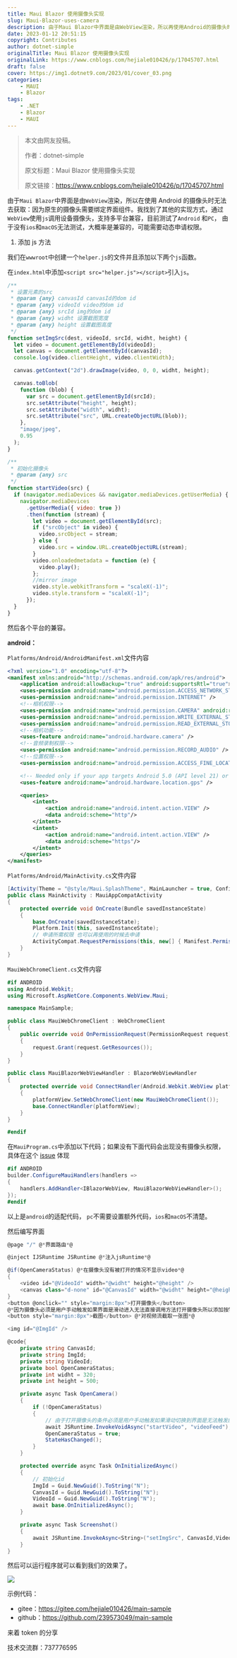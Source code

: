 ```yaml
---
title: Maui Blazor 使用摄像头实现
slug: Maui-Blazor-uses-camera
description: 由于Maui Blazor中界面是由WebView渲染，所以再使用Android的摄像头时无法去获取，因为原生的摄像头需要绑定界面组件
date: 2023-01-12 20:51:15
copyright: Contributes
author: dotnet-simple
originalTitle: Maui Blazor 使用摄像头实现
originalLink: https://www.cnblogs.com/hejiale010426/p/17045707.html
draft: false
cover: https://img1.dotnet9.com/2023/01/cover_03.png
categories: 
    - MAUI
    - Blazor
tags: 
    - .NET
    - Blazor
    - MAUI
---
```


> 本文由网友投稿。
>
> 作者：dotnet-simple
>
> 原文标题：Maui Blazor 使用摄像头实现
>
> 原文链接：https://www.cnblogs.com/hejiale010426/p/17045707.html

由于`Maui Blazor`中界面是由`WebView`渲染，所以在使用 Android 的摄像头时无法去获取：因为原生的摄像头需要绑定界面组件。我找到了其他的实现方式，通过`WebView`使用`js`调用设备摄像头，支持多平台兼容，目前测试了`Android` 和`PC`， 由于没有`ios`和`macOS`无法测试，大概率是兼容的，可能需要动态申请权限。

1. 添加 js 方法

我们在`wwwroot`中创建一个`helper.js`的文件并且添加以下两个`js`函数。

在`index.html`中添加`<script src="helper.js"></script>`引入`js`。

```js
/**
 * 设置元素的src
 * @param {any} canvasId canvasId的dom id
 * @param {any} videoId video的dom id
 * @param {any} srcId img的dom id
 * @param {any} widht 设置截图宽度
 * @param {any} height 设置截图高度
 */
function setImgSrc(dest, videoId, srcId, widht, height) {
  let video = document.getElementById(videoId);
  let canvas = document.getElementById(canvasId);
  console.log(video.clientHeight, video.clientWidth);

  canvas.getContext("2d").drawImage(video, 0, 0, widht, height);

  canvas.toBlob(
    function (blob) {
      var src = document.getElementById(srcId);
      src.setAttribute("height", height);
      src.setAttribute("width", widht);
      src.setAttribute("src", URL.createObjectURL(blob));
    },
    "image/jpeg",
    0.95
  );
}

/**
 * 初始化摄像头
 * @param {any} src
 */
function startVideo(src) {
  if (navigator.mediaDevices && navigator.mediaDevices.getUserMedia) {
    navigator.mediaDevices
      .getUserMedia({ video: true })
      .then(function (stream) {
        let video = document.getElementById(src);
        if ("srcObject" in video) {
          video.srcObject = stream;
        } else {
          video.src = window.URL.createObjectURL(stream);
        }
        video.onloadedmetadata = function (e) {
          video.play();
        };
        //mirror image
        video.style.webkitTransform = "scaleX(-1)";
        video.style.transform = "scaleX(-1)";
      });
  }
}
```

然后各个平台的兼容。

**android：**

`Platforms/Android/AndroidManifest.xml`文件内容

```xml
<?xml version="1.0" encoding="utf-8"?>
<manifest xmlns:android="http://schemas.android.com/apk/res/android">
	<application android:allowBackup="true" android:supportsRtl="true"></application>
	<uses-permission android:name="android.permission.ACCESS_NETWORK_STATE" />
	<uses-permission android:name="android.permission.INTERNET" />
	<!--相机权限-->
	<uses-permission android:name="android.permission.CAMERA" android:required="false"/>
	<uses-permission android:name="android.permission.WRITE_EXTERNAL_STORAGE"/>
	<uses-permission android:name="android.permission.READ_EXTERNAL_STORAGE" />
	<!--相机功能-->
	<uses-feature android:name="android.hardware.camera" />
	<!--音频录制权限-->
	<uses-permission android:name="android.permission.RECORD_AUDIO" />
	<!--位置权限-->
	<uses-permission android:name="android.permission.ACCESS_FINE_LOCATION" />

	<!-- Needed only if your app targets Android 5.0 (API level 21) or higher. -->
	<uses-feature android:name="android.hardware.location.gps" />

	<queries>
		<intent>
			<action android:name="android.intent.action.VIEW" />
			<data android:scheme="http"/>
		</intent>
		<intent>
			<action android:name="android.intent.action.VIEW" />
			<data android:scheme="https"/>
		</intent>
	</queries>
</manifest>
```

`Platforms/Android/MainActivity.cs`文件内容

```csharp
[Activity(Theme = "@style/Maui.SplashTheme", MainLauncher = true, ConfigurationChanges = ConfigChanges.ScreenSize | ConfigChanges.Orientation | ConfigChanges.UiMode | ConfigChanges.ScreenLayout | ConfigChanges.SmallestScreenSize | ConfigChanges.Density)]
public class MainActivity : MauiAppCompatActivity
{
    protected override void OnCreate(Bundle savedInstanceState)
    {
        base.OnCreate(savedInstanceState);
        Platform.Init(this, savedInstanceState);
        // 申请所需权限 也可以再使用的时候去申请
        ActivityCompat.RequestPermissions(this, new[] { Manifest.Permission.Camera, Manifest.Permission.RecordAudio, Manifest.Permission.ModifyAudioSettings }, 0);
    }
}
```

`MauiWebChromeClient.cs`文件内容

```csharp
#if ANDROID
using Android.Webkit;
using Microsoft.AspNetCore.Components.WebView.Maui;

namespace MainSample;

public class MauiWebChromeClient : WebChromeClient
{
    public override void OnPermissionRequest(PermissionRequest request)
    {
        request.Grant(request.GetResources());
    }
}

public class MauiBlazorWebViewHandler : BlazorWebViewHandler
{
    protected override void ConnectHandler(Android.Webkit.WebView platformView)
    {
        platformView.SetWebChromeClient(new MauiWebChromeClient());
        base.ConnectHandler(platformView);
    }
}

#endif
```

在`MauiProgram.cs`中添加以下代码；如果没有下面代码会出现没有摄像头权限，具体在这个 [issue](https://github.com/dotnet/maui/issues/3694) 体现

```csharp
#if ANDROID
builder.ConfigureMauiHandlers(handlers =>
{
    handlers.AddHandler<IBlazorWebView, MauiBlazorWebViewHandler>();
});
#endif
```

以上是`android`的适配代码， `pc`不需要设置额外代码，`ios`和`macOS`不清楚。

然后编写界面

```csharp
@page "/" @*界面路由*@

@inject IJSRuntime JSRuntime @*注入jsRuntime*@

@if(OpenCameraStatus) @*在摄像头没有被打开的情况不显示video*@
{
    <video id="@VideoId" width="@widht" height="@height" />
    <canvas class="d-none" id="@CanvasId" width="@widht" height="@height" />
}
<button @onclick="" style="margin:8px">打开摄像头</button>
@*因为摄像头必须是用户手动触发如果界面是滑动进入无法直接调用方法打开摄像头所以添加按钮触发*@
<button style="margin:8px">截图</button> @*对视频流截取一张图*@

<img id="@ImgId" />

@code{
    private string CanvasId;
    private string ImgId;
    private string VideoId;
    private bool OpenCameraStatus;
    private int widht = 320;
    private int height = 500;

    private async Task OpenCamera()
    {
        if (!OpenCameraStatus)
        {
            // 由于打开摄像头的条件必须是用户手动触发如果滑动切换到界面是无法触发的
            await JSRuntime.InvokeVoidAsync("startVideo", "videoFeed");
            OpenCameraStatus = true;
            StateHasChanged();
        }
    }

    protected override async Task OnInitializedAsync()
    {
        // 初始化id
        ImgId = Guid.NewGuid().ToString("N");
        CanvasId = Guid.NewGuid().ToString("N");
        VideoId = Guid.NewGuid().ToString("N");
        await base.OnInitializedAsync();
    }

    private async Task Screenshot()
    {
        await JSRuntime.InvokeAsync<String>("setImgSrc", CanvasId,VideoId, ImgId, widht, height);
    }
}
```

然后可以运行程序就可以看到我们的效果了。

![](https://img1.dotnet9.com/2023/01/0301.jpg)

示例代码：

- gitee：https://gitee.com/hejiale010426/main-sample
- github：https://github.com/239573049/main-sample

来着 token 的分享

技术交流群：737776595
